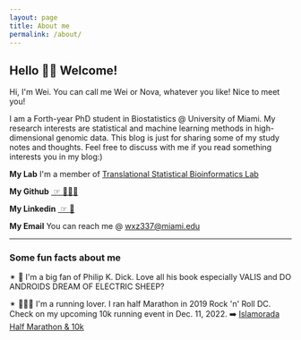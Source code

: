 ```yaml
---
layout: page
title: About me
permalink: /about/
---
```




## Hello 👋🏻 Welcome!

Hi, I'm Wei. You can call me Wei or Nova, whatever you like! Nice to meet you!  

I am a Forth-year PhD student in Biostatistics @ University of Miami. My research interests are statistical and machine learning methods in high-dimensional genomic data. This blog is just for sharing some of my study notes and thoughts. Feel free to discuss with me if you read something interests you in my blog:) 

**My Lab** I'm a member of [Translational Statistical Bioinformatics Lab](https://transbioinfolab.org/)

**My Github** [ ☞ 👩🏻‍💻 ](https://github.com/noblegasss)

**My Linkedin** [ ☞ 🤝 ](http://linkedin.com/in/nova-weizhang)

**My Email** You can reach me @ [wxz337@miami.edu](mailto:wxz337@miami.edu)

--------------------------------------------------

### Some fun facts about me

✴︎ 📖 I'm a big fan of Philip K. Dick. Love all his book especially VALIS and DO ANDROIDS DREAM OF ELECTRIC SHEEP?

✴︎ 🏃🏻‍♀️ I'm a running lover. I ran half Marathon in 2019 Rock 'n' Roll DC. Check on my upcoming 10k running event in Dec. 11, 2022. ➡️ [Islamorada Half Marathon & 10k](https://runsignup.com/Race/FL/Islamorada/Islamoradahalfmarathon?raceRefCode=NOXH0sf2)
